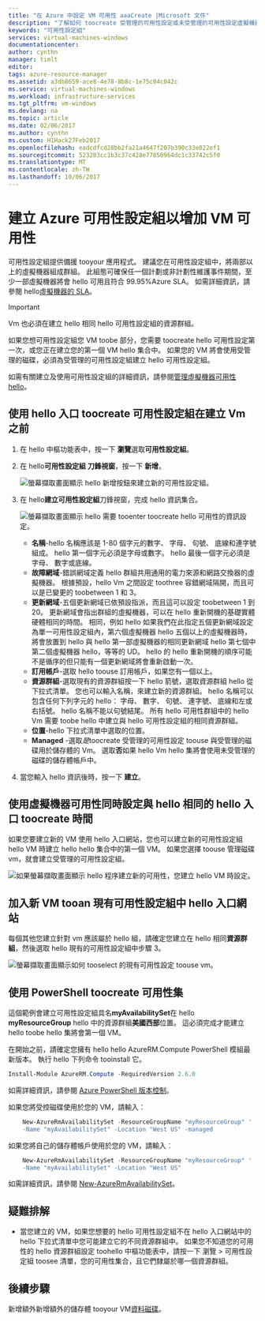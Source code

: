 ```yaml
---
title: "在 Azure 中設定 VM 可用性 aaaCreate |Microsoft 文件"
description: "了解如何 toocreate 受管理的可用性設定或未受管理的可用性設定虛擬機器使用 Azure PowerShell 或 hello hello Resource Manager 部署模型中的入口網站。"
keywords: "可用性設定組"
services: virtual-machines-windows
documentationcenter: 
author: cynthn
manager: timlt
editor: 
tags: azure-resource-manager
ms.assetid: a3db8659-ace8-4e78-8b8c-1e75c04c042c
ms.service: virtual-machines-windows
ms.workload: infrastructure-services
ms.tgt_pltfrm: vm-windows
ms.devlang: na
ms.topic: article
ms.date: 02/06/2017
ms.author: cynthn
ms.custom: H1Hack27Feb2017
ms.openlocfilehash: eadcdfcd28bb2fa21a4647f207b390c33e022ef1
ms.sourcegitcommit: 523283cc1b3c37c428e77850964dc1c33742c5f0
ms.translationtype: MT
ms.contentlocale: zh-TW
ms.lasthandoff: 10/06/2017
---
```

# <a name="increase-vm-availability-by-creating-an-azure-availability-set"></a>建立 Azure 可用性設定組以增加 VM 可用性 
可用性設定組提供備援 tooyour 應用程式。 建議您在可用性設定組中，將兩部以上的虛擬機器組成群組。 此組態可確保任一個計劃或非計劃性維護事件期間，至少一部虛擬機器將會 hello 可用且符合 99.95%Azure SLA。 如需詳細資訊，請參閱 hello[虛擬機器的 SLA](https://azure.microsoft.com/support/legal/sla/virtual-machines/)。

> [!IMPORTANT]
> Vm 也必須在建立 hello 相同 hello 可用性設定組的資源群組。
> 

如果您想可用性設定組您 VM toobe 部分，您需要 toocreate hello 可用性設定第一次，或您正在建立您的第一個 VM hello 集合中。 如果您的 VM 將會使用受管理的磁碟，必須為受管理的可用性設定組建立 hello 可用性設定組。

如需有關建立及使用可用性設定組的詳細資訊，請參閱[管理虛擬機器可用性 hello](manage-availability.md?toc=%2fazure%2fvirtual-machines%2fwindows%2ftoc.json)。

## <a name="use-hello-portal-toocreate-an-availability-set-before-creating-your-vms"></a>使用 hello 入口 toocreate 可用性設定組在建立 Vm 之前
1. 在 hello 中樞功能表中，按一下 **瀏覽**選取**可用性設定組**。
2. 在 hello**可用性設定組 刀鋒視窗**，按一下 **新增**。
   
    ![螢幕擷取畫面顯示 hello 新增按鈕來建立新的可用性設定組。](./media/create-availability-set/add-availability-set.png)
3. 在 hello**建立可用性設定組**刀鋒視窗，完成 hello 資訊集合。
   
    ![螢幕擷取畫面顯示 hello 需要 tooenter toocreate hello 可用性的資訊設定。](./media/create-availability-set/create-availability-set.png)
   
   * **名稱**-hello 名稱應該是 1-80 個字元的數字、 字母、 句號、 底線和連字號組成。 hello 第一個字元必須是字母或數字。 hello 最後一個字元必須是字母、 數字或底線。
   * **故障網域**-錯誤網域定義 hello 群組共用通用的電力來源和網路交換器的虛擬機器。 根據預設，hello Vm 之間設定 toothree 容錯網域隔開，而且可以是已變更的 toobetween 1 和 3。
   * **更新網域**-五個更新網域已依預設指派，而且這可以設定 toobetween 1 到 20。 更新網域會指出群組的虛擬機器，可以在 hello 重新開機的基礎實體硬體相同的時間。 相同，例如 hello 如果我們在此指定五個更新網域設定為單一可用性設定組內，第六個虛擬機器 hello 五個以上的虛擬機器時，將會放置到 hello 與 hello 第一部虛擬機器的相同更新網域 hello 第七個中第二個虛擬機器 hello，等等的 UD。 hello 的 hello 重新開機的順序可能不是循序的但只能有一個更新網域將會重新啟動一次。
   * **訂用帳戶**-選取 hello toouse 訂用帳戶，如果您有一個以上。
   * **資源群組**-選取現有的資源群組按一下 hello 箭號，選取資源群組 hello 從下拉式清單。 您也可以輸入名稱，來建立新的資源群組。 hello 名稱可以包含任何下列字元的 hello： 字母、 數字、 句號、 連字號、 底線和左或右括號。 hello 名稱不能以句號結尾。 所有 hello 可用性群組中的 hello Vm 需要 toobe hello 中建立與 hello 可用性設定組的相同資源群組。
   * **位置**-hello 下拉式清單中選取的位置。
   * **Managed** -選取*是*toocreate 受管理的可用性設定 toouse 與受管理的磁碟用於儲存體的 Vm。 選取**否**如果 hello Vm hello 集將會使用未受管理的磁碟的儲存體帳戶中。
   
4. 當您輸入 hello 資訊後時，按一下 **建立**。 

## <a name="use-hello-portal-toocreate-a-virtual-machine-and-an-availability-set-at-hello-same-time"></a>使用虛擬機器可用性同時設定與 hello 相同的 hello 入口 toocreate 時間
如果您要建立新的 VM 使用 hello 入口網站，您也可以建立新的可用性設定組 hello VM 時建立 hello hello 集合中的第一個 VM。 如果您選擇 toouse 管理磁碟 vm，就會建立受管理的可用性設定組。

![如果螢幕擷取畫面顯示 hello 程序建立新的可用性，您建立 hello VM 時設定。](./media/create-availability-set/new-vm-avail-set.png)

## <a name="add-a-new-vm-tooan-existing-availability-set-in-hello-portal"></a>加入新 VM tooan 現有可用性設定組中 hello 入口網站
每個其他您建立針對 vm 應該屬於 hello 組，請確定您建立在 hello 相同**資源群組**，然後選取 hello 現有的可用性設定組中步驟 3。 

![螢幕擷取畫面顯示如何 tooselect 的現有可用性設定 toouse vm。](./media/create-availability-set/add-vm-to-set.png)

## <a name="use-powershell-toocreate-an-availability-set"></a>使用 PowerShell toocreate 可用性集
這個範例會建立可用性設定組具名**myAvailabilitySet**在 hello **myResourceGroup** hello 中的資源群組**美國西部**位置。 這必須完成才能建立 hello toobe hello 集將會第一個 VM。

在開始之前，請確定您擁有 hello hello AzureRM.Compute PowerShell 模組最新版本。 執行 hello 下列命令 tooinstall 它。

```powershell
Install-Module AzureRM.Compute -RequiredVersion 2.6.0
```
如需詳細資訊，請參閱 [Azure PowerShell 版本控制](/powershell/azure/overview)。


如果您將受控磁碟使用於您的 VM，請輸入︰

```powershell
    New-AzureRmAvailabilitySet -ResourceGroupName "myResourceGroup" '
    -Name "myAvailabilitySet" -Location "West US" -managed
```

如果您將自己的儲存體帳戶使用於您的 VM，請輸入︰

```powershell
    New-AzureRmAvailabilitySet -ResourceGroupName "myResourceGroup" '
    -Name "myAvailabilitySet" -Location "West US" 
```

如需詳細資訊，請參閱 [New-AzureRmAvailabilitySet](/powershell/module/azurerm.compute/new-azurermavailabilityset)。

## <a name="troubleshooting"></a>疑難排解
* 當您建立的 VM，如果您想要的 hello 可用性設定組不在 hello 入口網站中的 hello 下拉式清單中您可能建立它的不同資源群組中。 如果您不知道您的可用性的 hello 資源群組設定 toohello 中樞功能表中，請按一下 瀏覽 > 可用性設定組 toosee 清單，您的可用性集合，且它們隸屬於哪一個資源群組。

## <a name="next-steps"></a>後續步驟
新增額外新增額外的儲存體 tooyour VM[資料磁碟](attach-disk-portal.md?toc=%2fazure%2fvirtual-machines%2fwindows%2ftoc.json)。

